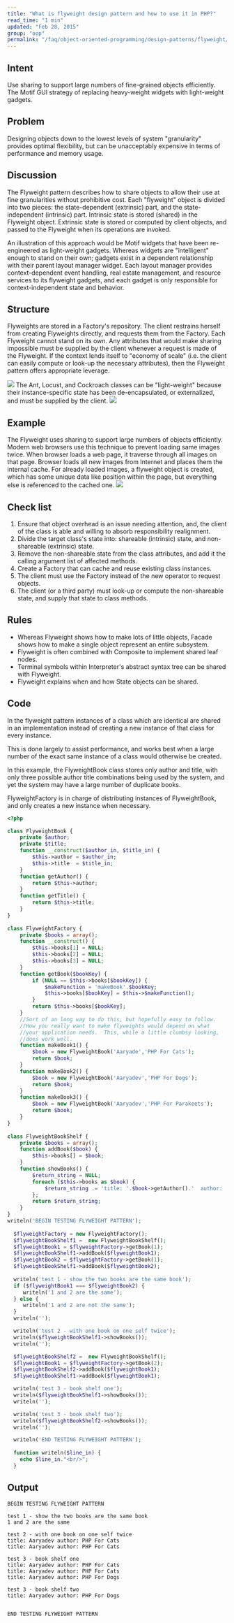 ```yaml
---
title: "What is flyweight design pattern and how to use it in PHP?"
read_time: "1 min"
updated: "Feb 28, 2015"
group: "oop"
permalink: "/faq/object-oriented-programming/design-patterns/flyweight/"
---
```


## Intent

Use sharing to support large numbers of fine-grained objects efficiently.
The Motif GUI strategy of replacing heavy-weight widgets with light-weight gadgets.

## Problem

Designing objects down to the lowest levels of system "granularity" provides optimal flexibility, but can be unacceptably expensive in terms of performance and memory usage.

## Discussion

The Flyweight pattern describes how to share objects to allow their use at fine granularities without prohibitive cost. Each "flyweight" object is divided into two pieces: the state-dependent (extrinsic) part, and the state-independent (intrinsic) part. Intrinsic state is stored (shared) in the Flyweight object. Extrinsic state is stored or computed by client objects, and passed to the Flyweight when its operations are invoked.

An illustration of this approach would be Motif widgets that have been re-engineered as light-weight gadgets. Whereas widgets are "intelligent" enough to stand on their own; gadgets exist in a dependent relationship with their parent layout manager widget. Each layout manager provides context-dependent event handling, real estate management, and resource services to its flyweight gadgets, and each gadget is only responsible for context-independent state and behavior.

## Structure

Flyweights are stored in a Factory's repository. The client restrains herself from creating Flyweights directly, and requests them from the Factory. Each Flyweight cannot stand on its own. Any attributes that would make sharing impossible must be supplied by the client whenever a request is made of the Flyweight. If the context lends itself to "economy of scale" (i.e. the client can easily compute or look-up the necessary attributes), then the Flyweight pattern offers appropriate leverage.

<img src="https://lh5.googleusercontent.com/-ETHcCJ2--rU/VPFo-93d2jI/AAAAAAAACHc/LrknYYWYF_4/w750-h422-no/Flyweight1-2x.png">
The Ant, Locust, and Cockroach classes can be "light-weight" because their instance-specific state has been de-encapsulated, or externalized, and must be supplied by the client.
<img src="https://lh3.googleusercontent.com/-86miMC6g9Xg/VPFo-sGiulI/AAAAAAAACHg/KMyr64aEwC0/w1025-h725-no/Flyweight_1-2x.png">

## Example

The Flyweight uses sharing to support large numbers of objects efficiently. Modern web browsers use this technique to prevent loading same images twice. When browser loads a web page, it traverse through all images on that page. Browser loads all new images from Internet and places them the internal cache. For already loaded images, a flyweight object is created, which has some unique data like position within the page, but everything else is referenced to the cached one.
<img src="https://lh6.googleusercontent.com/-Qrfht7yFGF4/VPFo-xiiYSI/AAAAAAAACHk/NynJgMZhFI4/w884-h400-no/Flyweight_example1-2x.png">

## Check list

1. Ensure that object overhead is an issue needing attention, and, the client of the class is able and willing to absorb responsibility realignment.
2. Divide the target class's state into: shareable (intrinsic) state, and non-shareable (extrinsic) state.
3. Remove the non-shareable state from the class attributes, and add it the calling argument list of affected methods.
4. Create a Factory that can cache and reuse existing class instances.
5. The client must use the Factory instead of the new operator to request objects.
6. The client (or a third party) must look-up or compute the non-shareable state, and supply that state to class methods.

## Rules 

* Whereas Flyweight shows how to make lots of little objects, Facade shows how to make a single object represent an entire subsystem.
* Flyweight is often combined with Composite to implement shared leaf nodes.
* Terminal symbols within Interpreter's abstract syntax tree can be shared with Flyweight.
* Flyweight explains when and how State objects can be shared.

## Code

In the flyweight pattern instances of a class which are identical are shared in an implementation instead of creating a new instance of that class for every instance.

This is done largely to assist performance, and works best when a large number of the exact same instance of a class would otherwise be created.

In this example, the FlyweightBook class stores only author and title, with only three possible author title combinations being used by the system, and yet the system may have a large number of duplicate books.

FlyweightFactory is in charge of distributing instances of FlyweightBook, and only creates a new instance when necessary.

```php
<?php

class FlyweightBook {
    private $author;
    private $title;    
    function __construct($author_in, $title_in) {
        $this->author = $author_in;
        $this->title  = $title_in;
    }      
    function getAuthor() {
        return $this->author;
    }    
    function getTitle() {
        return $this->title;
    }
}
 
class FlyweightFactory {
    private $books = array();     
    function __construct() {
        $this->books[1] = NULL;
        $this->books[2] = NULL;
        $this->books[3] = NULL;
    }  
    function getBook($bookKey) {
        if (NULL == $this->books[$bookKey]) {
            $makeFunction = 'makeBook'.$bookKey;
            $this->books[$bookKey] = $this->$makeFunction(); 
        } 
        return $this->books[$bookKey];
    }    
    //Sort of an long way to do this, but hopefully easy to follow.  
    //How you really want to make flyweights would depend on what 
    //your application needs.  This, while a little clumbsy looking,
    //does work well.
    function makeBook1() {
        $book = new FlyweightBook('Aaryade','PHP For Cats'); 
        return $book;
    }
    function makeBook2() {
        $book = new FlyweightBook('Aaryadev','PHP For Dogs'); 
        return $book;
    }
    function makeBook3() {
        $book = new FlyweightBook('Aaryadev','PHP For Parakeets'); 
        return $book;
    }
}
 
class FlyweightBookShelf {
    private $books = array();
    function addBook($book) {
        $this->books[] = $book;
    }    
    function showBooks() {
        $return_string = NULL;
        foreach ($this->books as $book) {
            $return_string .= 'title: '.$book->getAuthor().'  author: '.$book->getTitle();
        };
        return $return_string;
    }
}
writeln('BEGIN TESTING FLYWEIGHT PATTERN');
 
  $flyweightFactory = new FlyweightFactory();
  $flyweightBookShelf1 =  new FlyweightBookShelf();
  $flyweightBook1 = $flyweightFactory->getBook(1);
  $flyweightBookShelf1->addBook($flyweightBook1);
  $flyweightBook2 = $flyweightFactory->getBook(1);
  $flyweightBookShelf1->addBook($flyweightBook2);
 
  writeln('test 1 - show the two books are the same book');
  if ($flyweightBook1 === $flyweightBook2) {
     writeln('1 and 2 are the same');
  } else {
     writeln('1 and 2 are not the same');    
  }
  writeln('');

  writeln('test 2 - with one book on one self twice');
  writeln($flyweightBookShelf1->showBooks());
  writeln('');

  $flyweightBookShelf2 =  new FlyweightBookShelf(); 
  $flyweightBook1 = $flyweightFactory->getBook(2);  
  $flyweightBookShelf2->addBook($flyweightBook1);
  $flyweightBookShelf1->addBook($flyweightBook1);

  writeln('test 3 - book shelf one');
  writeln($flyweightBookShelf1->showBooks());
  writeln('');

  writeln('test 3 - book shelf two');
  writeln($flyweightBookShelf2->showBooks());
  writeln('');

  writeln('END TESTING FLYWEIGHT PATTERN');
 
  function writeln($line_in) {
    echo $line_in."<br/>";
  }
```

## Output

```
BEGIN TESTING FLYWEIGHT PATTERN

test 1 - show the two books are the same book
1 and 2 are the same

test 2 - with one book on one self twice
title: Aaryadev author: PHP For Cats
title: Aaryadev author: PHP For Cats

test 3 - book shelf one
title: Aaryadev author: PHP For Cats
title: Aaryadev author: PHP For Cats
title: Aaryadev author: PHP For Dogs

test 3 - book shelf two
title: Aaryadev author: PHP For Dogs


END TESTING FLYWEIGHT PATTERN
```
